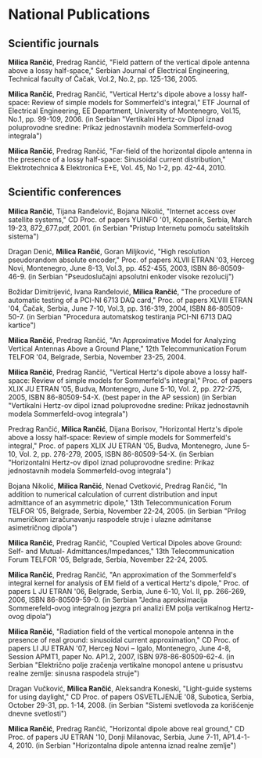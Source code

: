# National Publications

## Scientific journals

__Milica Rančić__, Predrag Rančić, "Field pattern of the vertical dipole antenna above a lossy half-space," Serbian Journal of Electrical Engineering, Technical faculty of Čačak, Vol.2, No.2, pp. 125-136, 2005.

__Milica Rančić__, Predrag Rančić, "Vertical Hertz's dipole above a lossy half-space: Review of simple models for Sommerfeld's integral," ETF Journal of Electrical Engineering, EE Department, University of Montenegro, Vol.15, No.1, pp. 99-109, 2006. (in Serbian "Vertikalni Hertz-ov Dipol iznad poluprovodne sredine: Prikaz jednostavnih modela Sommerfeld-ovog integrala")

__Milica Rančić__, Predrag Rančić, "Far-field of the horizontal dipole antenna in the presence of a lossy half-space: Sinusoidal current distribution," Elektrotechnica & Elektronica E+E, Vol. 45, No 1-2, pp. 42-44, 2010.

## Scientific conferences

__Milica Rančić__, Tijana Ranđelović, Bojana Nikolić, "Internet access over satellite systems," CD Proc. of papers YUINFO '01, Kopaonik, Serbia, March 19-23, 872_677.pdf, 2001. (in Serbian "Pristup Internetu pomoću satelitskih sistema")

Dragan Denić, __Milica Rančić__, Goran Miljković, "High resolution pseudorandom absolute encoder," Proc. of papers XLVII ETRAN '03, Herceg Novi, Montenegro, June 8-13, Vol.3, pp. 452-455, 2003, ISBN 86-80509-46-9. (in Serbian "Pseudoslučajni apsolutni enkoder visoke rezolucij")

Božidar Dimitrijević, Ivana Ranđelović, __Milica Rančić__, "The procedure of automatic testing of a PCI-NI 6713 DAQ card," Proc. of papers XLVIII ETRAN '04, Čačak, Serbia, June 7-10, Vol.3, pp. 316-319, 2004, ISBN 86-80509-50-7. (in Serbian "Procedura automatskog testiranja PCI-NI 6713 DAQ kartice")

__Milica Rančić__, Predrag Rančić, "An Approximative Model for Analyzing Vertical Antennas Above a Ground Plane," 12th Telecommunication Forum TELFOR '04, Belgrade, Serbia, November 23-25, 2004.

__Milica Rančić__, Predrag Rančić, "Vertical Hertz's dipole above a lossy half-space: Review of simple models for Sommerfeld's integral," Proc. of papers XLIX JU ETRAN '05, Budva, Montenegro, June 5-10, Vol. 2, pp. 272-275, 2005, ISBN 86-80509-54-X. (best paper in the AP session) (in Serbian "Vertikalni Hertz-ov dipol iznad poluprovodne sredine: Prikaz jednostavnih modela Sommerfeld-ovog integrala")

Predrag Rančić, __Milica Rančić__, Dijana Borisov, "Horizontal Hertz's dipole above a lossy half-space: Review of simple models for Sommerfeld's integral," Proc. of papers XLIX JU ETRAN '05, Budva, Montenegro, June 5-10, Vol. 2, pp. 276-279, 2005, ISBN 86-80509-54-X. (in Serbian "Horizontalni Hertz-ov dipol iznad poluprovodne sredine: Prikaz jednostavnih modela Sommerfeld-ovog integrala")

Bojana Nikolić, __Milica Rančić__, Nenad Cvetković, Predrag Rančić, "In addition to numerical calculation of current distribution and input admittance of an asymmetric dipole," 13th Telecommunication Forum TELFOR '05, Belgrade, Serbia, November 22-24, 2005. (in Serbian "Prilog numeričkom izračunavanju raspodele struje i ulazne admitanse asimetričnog dipola")

__Milica Rančić__, Predrag Rančić, "Coupled Vertical Dipoles above Ground: Self- and Mutual- Admittances/Impedances," 13th Telecommunication Forum TELFOR '05, Belgrade, Serbia, November 22-24, 2005.

__Milica Rančić__, Predrag Rančić, "An approximation of the Sommerfeld's integral kernel for analysis of EM field of a vertical Hertz's dipole," Proc. of papers L JU ETRAN '06, Belgrade, Serbia, June 6-10, Vol. II, pp. 266-269, 2006, ISBN 86-80509-59-0. (in Serbian "Jedna aproksimacija Sommerefeld-ovog integralnog jezgra pri analizi EM polja vertikalnog Hertz-ovog dipola")

__Milica Rančić__, "Radiation field of the vertical monopole antenna in the presence of real ground: sinusoidal current approximation," CD Proc. of papers LI JU ETRAN '07, Herceg Novi – Igalo, Montenegro, June 4-8, Session APMT1, paper No. AP1.2, 2007, ISBN 978-86-80509-62-4. (in Serbian "Električno polje zračenja vertikalne monopol antene u prisustvu realne zemlje: sinusna raspodela struje")

Dragan Vučković, __Milica Rančić__, Aleksandra Koneski, "Light-guide systems for using daylight," CD Proc. of papers OSVETLJENJE '08, Subotica, Serbia, October 29-31, pp. 1-14, 2008. (in Serbian "Sistemi svetlovoda za korišćenje dnevne svetlosti")

__Milica Rančić__, Predrag Rančić, "Horizontal dipole above real ground," CD Proc. of papers JU ETRAN '10, Donji Milanovac, Serbia, June 7-11, AP1.4-1-4, 2010. (in Serbian "Horizontalna dipole antenna iznad realne zemlje")
